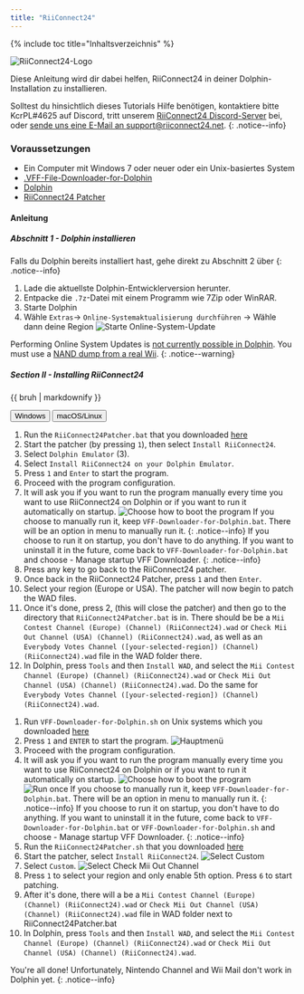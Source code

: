 ```yaml
---
title: "RiiConnect24"
---
```


{% include toc title="Inhaltsverzeichnis" %}

![RiiConnect24-Logo](/images/WiiRC24Logo.jpg)

Diese Anleitung wird dir dabei helfen, RiiConnect24 in deiner Dolphin-Installation zu installieren.

Solltest du hinsichtlich dieses Tutorials Hilfe benötigen, kontaktiere bitte KcrPL#4625 auf Discord, tritt unserem [RiiConnect24 Discord-Server](https://discord.gg/rc24) bei, oder [sende uns eine E-Mail an support@riiconnect24.net](mailto:support@riiconnect24.net).
{: .notice--info}

### Voraussetzungen
* Ein Computer mit Windows 7 oder neuer oder ein Unix-basiertes System
* [.VFF-File-Downloader-for-Dolphin](https://github.com/RiiConnect24/.VFF-File-Downloader-for-Dolphin/releases)
* [Dolphin](https://dolphin-emu.org/download/)
* [RiiConnect24 Patcher](https://github.com/RiiConnect24/RiiConnect24-Patcher/releases)

#### Anleitung

##### Abschnitt 1 - Dolphin installieren

Falls du Dolphin bereits installiert hast, gehe direkt zu Abschnitt 2 über
{: .notice--info}

1. Lade die aktuellste Dolphin-Entwicklerversion herunter.
2. Entpacke die `.7z`-Datei mit einem Programm wie 7Zip oder WinRAR.
3. Starte Dolphin
4. Wähle `Extras`-> `Online-Systemaktualisierung durchführen` -> Wähle dann deine Region ![Starte Online-System-Update](/images/Dolphin_RC24/1.jpg)

Performing Online System Updates is [not currently possible in Dolphin](https://forums.dolphin-emu.org/Thread-perform-online-system-update?pid=524828#pid524828). You must use a [NAND dump from a real Wii](bootmii).
{: .notice--warning}

##### Section II - Installing RiiConnect24

<div class="notice--warning">{{ bruh | markdownify }}</div>

<button class="tablinks btn btn--large btn--primary" id="defaultOpen" onclick="openTab(event, 'windows')">Windows</button>
<button class="tablinks btn btn--large btn--info" onclick="openTab(event, 'unix')">macOS/Linux</button>

<div id="windows" class="blanktabcontent" markdown="1">

1. Run the `RiiConnect24Patcher.bat` that you downloaded [here](https://github.com/RiiConnect24/RiiConnect24-Patcher/releases)
2. Start the patcher (by pressing `1`), then select `Install RiiConnect24`.
3. Select `Dolphin Emulator` (3).
4. Select `Install RiiConnect24 on your Dolphin Emulator`.
5. Press `1` and `Enter` to start the program.
6. Proceed with the program configuration.
7. It will ask you if you want to run the program manually every time you want to use RiiConnect24 on Dolphin or if you want to run it automatically on startup. ![Choose how to boot the program](/images/Dolphin_RC24/3.jpg)
If you choose to manually run it, keep `VFF-Downloader-for-Dolphin.bat`. There will be an option in menu to manually run it.
{: .notice--info}
If you choose to run it on startup, you don't have to do anything. If you want to uninstall it in the future, come back to `VFF-Downloader-for-Dolphin.bat` and choose - Manage startup VFF Downloader.
{: .notice--info}
8. Press any key to go back to the RiiConnect24 patcher.
9. Once back in the RiiConnect24 Patcher, press `1` and then `Enter`.
10. Select your region (Europe or USA). The patcher will now begin to patch the WAD files.
11. Once it's done, press 2, (this will close the patcher) and then go to the directory that `RiiConnect24Patcher.bat` is in. There should be be a `Mii Contest Channel (Europe) (Channel) (RiiConnect24).wad` or `Check Mii Out Channel (USA) (Channel) (RiiConnect24).wad`, as well as an `Everybody Votes Channel ([your-selected-region]) (Channel) (RiiConnect24).wad` file in the WAD folder there.
12. In Dolphin, press `Tools` and then `Install WAD`, and select the `Mii Contest Channel (Europe) (Channel) (RiiConnect24).wad` or `Check Mii Out Channel (USA) (Channel) (RiiConnect24).wad`. Do the same for `Everybody Votes Channel ([your-selected-region]) (Channel) (RiiConnect24).wad`.
</div>
<div id="unix" class="blanktabcontent" markdown="1">

1. Run `VFF-Downloader-for-Dolphin.sh` on Unix systems which you downloaded [here](https://github.com/RiiConnect24/.VFF-File-Downloader-for-Dolphin/releases)
2. Press `1` and `ENTER` to start the program. ![Hauptmenü](/images/Dolphin_RC24/2.jpg)
3. Proceed with the program configuration.
4. It will ask you if you want to run the program manually every time you want to use RiiConnect24 on Dolphin or if you want to run it automatically on startup. ![Choose how to boot the program](/images/Dolphin_RC24/3.jpg)
![Run once](/images/Dolphin_RC24/4.jpg)
If you choose to manually run it, keep `VFF-Downloader-for-Dolphin.bat`. There will be an option in menu to manually run it.
{: .notice--info}
If you choose to run it on startup, you don't have to do anything. If you want to uninstall it in the future, come back to `VFF-Downloader-for-Dolphin.bat` or `VFF-Downloader-for-Dolphin.sh` and choose - Manage startup VFF Downloader.
{: .notice--info}
5. Run the `RiiConnect24Patcher.sh` that you downloaded [here](https://github.com/RiiConnect24/RiiConnect24-Patcher/releases)
6. Start the patcher, select `Install RiiConnect24`. ![Select Custom](/images/Dolphin_RC24/5.jpg)
7. Select `Custom`. ![Select Check Mii Out Channel](/images/Dolphin_RC24/6.jpg)
8. Press `1` to select your region and only enable 5th option. Press `6` to start patching.
9. After it's done, there will a be a `Mii Contest Channel (Europe) (Channel) (RiiConnect24).wad` or `Check Mii Out Channel (USA) (Channel) (RiiConnect24).wad` file in WAD folder next to RiiConnect24Patcher.bat
10. In Dolphin, press `Tools` and then `Install WAD`, and select the `Mii Contest Channel (Europe) (Channel) (RiiConnect24).wad` or `Check Mii Out Channel (USA) (Channel) (RiiConnect24).wad`.
</div>

You're all done! Unfortunately, Nintendo Channel and Wii Mail don't work in Dolphin yet.
{: .notice--info}
